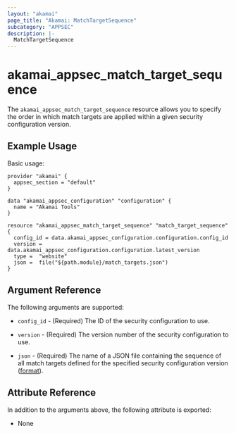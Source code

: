 ```yaml
---
layout: "akamai"
page_title: "Akamai: MatchTargetSequence"
subcategory: "APPSEC"
description: |-
  MatchTargetSequence
---
```


# akamai_appsec_match_target_sequence


The `akamai_appsec_match_target_sequence` resource allows you to specify the order in which match targets are applied within a given security configuration version.


## Example Usage

Basic usage:

```hcl
provider "akamai" {
  appsec_section = "default"
}

data "akamai_appsec_configuration" "configuration" {
  name = "Akamai Tools"
}

resource "akamai_appsec_match_target_sequence" "match_target_sequence" {
  config_id = data.akamai_appsec_configuration.configuration.config_id
  version = data.akamai_appsec_configuration.configuration.latest_version
  type =  "website"
  json =  file("${path.module}/match_targets.json")
}
```

## Argument Reference

The following arguments are supported:

* `config_id` - (Required) The ID of the security configuration to use.

* `version` - (Required) The version number of the security configuration to use.

* `json` - (Required) The name of a JSON file containing the sequence of all match targets defined for the specified security configuration version ([format](https://developer.akamai.com/api/cloud_security/application_security/v1.html#putsequence)).

## Attribute Reference

In addition to the arguments above, the following attribute is exported:

* None




